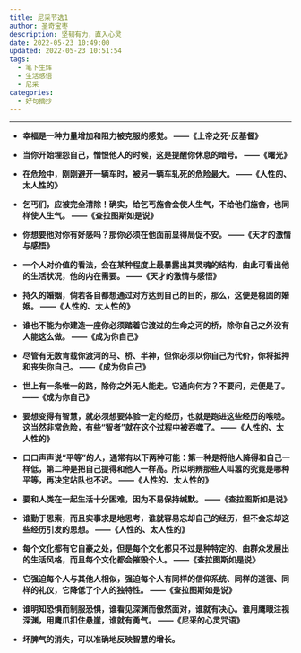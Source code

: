```yaml
---
title: 尼采节选1
author: 圣奇宝枣
description: 坚韧有力，直入心灵
date: 2022-05-23 10:49:00
updated: 2022-05-23 10:51:54
tags:
  - 笔下生辉
  - 生活感悟
  - 尼采
categories:
  - 好句摘抄
---
```


---

- **幸福是一种力量增加和阻力被克服的感觉。   ——《上帝之死·反基督》**

- **当你开始埋怨自己，憎恨他人的时候，这是提醒你休息的暗号。   ——《曙光》**

- **在危险中，刚刚避开一辆车时，被另一辆车轧死的危险最大。   ——《人性的、太人性的》**

- **乞丐们，应被完全清除！确实，给乞丐施舍会使人生气，不给他们施舍，也同样使人生气。   ——《查拉图斯如是说》**

- **你想要他对你有好感吗？那你必须在他面前显得局促不安。   ——《天才的激情与感悟》**

- **一个人对价值的看法，会在某种程度上最暴露出其灵魂的结构，由此可看出他的生活状况，他的内在需要。   ——《天才的激情与感悟》**

- **持久的婚姻，倘若各自都想通过对方达到自己的目的，那么，这便是稳固的婚姻。   ——《人性的、太人性的》**

- **谁也不能为你建造一座你必须踏着它渡过的生命之河的桥，除你自己之外没有人能这么做。   ——《成为你自己》**

- **尽管有无数肯载你渡河的马、桥、半神，但你必须以你自己为代价，你将抵押和丧失你自己。   ——《成为你自己》**

- **世上有一条唯一的路，除你之外无人能走。它通向何方？不要问，走便是了。   ——《成为你自己》**

- **要想变得有智慧，就必须想要体验一定的经历，也就是跑进这些经历的喉咙。这当然非常危险，有些“智者”就在这个过程中被吞噬了。   ——《人性的、太人性的》**

- **口口声声说“平等”的人，通常有以下两种可能：第一种是将他人降得和自己一样低，第二种是把自己提得和他人一样高。所以明辨那些人叫嚣的究竟是哪种平等，再决定站队也不迟。   ——《人性的、太人性的》**

- **要和人类在一起生活十分困难，因为不易保持缄默。   ——《查拉图斯如是说》**

- **谁勤于思索，而且实事求是地思考，谁就容易忘却自己的经历，但不会忘却这些经历引发的思想。   ——《人性的、太人性的》**

- **每个文化都有它自豪之处，但是每个文化都只不过是种特定的、由群众发展出的生活风格，而且每个文化都会摧毁个人。   ——《查拉图斯如是说》**

- **它强迫每个人与其他人相似，强迫每个人有同样的信仰系统、同样的道德、同样的礼仪，它降低了个人的独特性。   ——《查拉图斯如是说》**

- **谁明知恐惧而制服恐惧，谁看见深渊而傲然面对，谁就有决心。谁用鹰眼注视深渊，用鹰爪扣住悬崖，谁就有勇气。   ——《尼采的心灵咒语》**

- **坏脾气的消失，可以准确地反映智慧的增长。**
